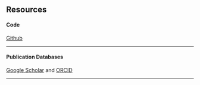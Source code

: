 ## Resources

#### Code
<a href="https://github.com/hshakeri" target="_blank">Github</a>
<hr />

#### Publication Databases
<a href="https://scholar.google.com/citations?user=zFIIhGMAAAAJ&hl=en" target="_blank">Google Scholar</a> and <a href="https://orcid.org/0000-0002-9891-5748" target="_blank">ORCID</a>
<hr />